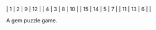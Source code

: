 | 1  | 2  | 9  | 12 |
| 4  | 3  | 8  | 10 |
| 15 | 14 | 5  | 7  |
| 11 | 13 | 6  |    |

A gem puzzle game.
